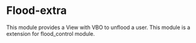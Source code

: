 Flood-extra
===========

This module provides a View with VBO to unflood a user. This module is a extension for flood_control module.
